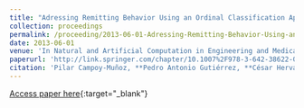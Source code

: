```yaml
---
title: "Adressing Remitting Behavior Using an Ordinal Classification Approach"
collection: proceedings
permalink: /proceeding/2013-06-01-Adressing-Remitting-Behavior-Using-an-Ordinal-Classification-Approach
date: 2013-06-01
venue: 'In Natural and Artificial Computation in Engineering and Medical Applications (5th International Work-Conference on the Interplay Between Natural and Artificial Computation (IWINAC 2013), Part II)'
paperurl: 'http://link.springer.com/chapter/10.1007%2F978-3-642-38622-0_34'
citation: 'Pilar Campoy-Muñoz, **Pedro Antonio Gutiérrez, **César Hervás-Martínez, &quot;Adressing Remitting Behavior Using an Ordinal Classification Approach.&quot; In Natural and Artificial Computation in Engineering and Medical Applications (5th International Work-Conference on the Interplay Between Natural and Artificial Computation (IWINAC 2013), Part II), Lecture Notes in Computer Science, Vol. 7931, 2013, Mallorca, Spain, pp.326--335.'
---
```

[Access paper here](http://link.springer.com/chapter/10.1007%2F978-3-642-38622-0_34){:target="_blank"}
